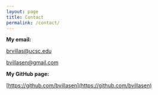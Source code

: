 ```yaml
---
layout: page
title: Contact
permalink: /contact/
---
```

**My email:**

brvillas@ucsc.edu

bvillasen@gmail.com

**My GitHub page:**

[https://github.com/bvillasen](https://github.com/bvillasen)
